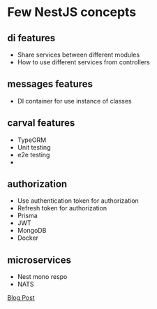 # Few NestJS concepts

## di features
- Share services between different modules
- How to use different services from controllers

## messages features
- DI container for use instance of classes

## carval features
- TypeORM
- Unit testing
- e2e testing
- 

## authorization
- Use authentication token for authorization
- Refresh token for authorization
- Prisma
- JWT
- MongoDB
- Docker

## microservices
- Nest mono respo
- NATS


[Blog Post](https://dilumdar.blogspot.com/2024/04/nestjs-basic-concepts.html)